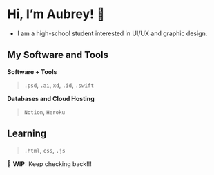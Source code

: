 # Hi, I’m Aubrey! 🐰 
- I am a high-school student interested in UI/UX and graphic design.

## **My Software and Tools**

**Software + Tools**

> ``.psd``, ``.ai``, ``xd``, ``.id``, ``.swift``

**Databases and Cloud Hosting**

> ``Notion``, ``Heroku``

## **Learning**

> ``.html``, ``css``, ``.js``

🚧 **WIP:** Keep checking back!!!
<!---
oburi/oburi is a ✨ special ✨ repository because its `README.md` (this file) appears on your GitHub profile.
You can click the Preview link to take a look at your changes.
--->
